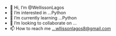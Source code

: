 - 👋 Hi, I’m @WellissonLagos
- 👀 I’m interested in ...Python
- 🌱 I’m currently learning ...Python
- 💞️ I’m looking to collaborate on ...
- 📫 How to reach me ...wllissonlagos8@gmail.com

<!---
WellissonLagos/WellissonLagos is a ✨ special ✨ repository because its `README.md` (this file) appears on your GitHub profile.
You can click the Preview link to take a look at your changes.
--->
